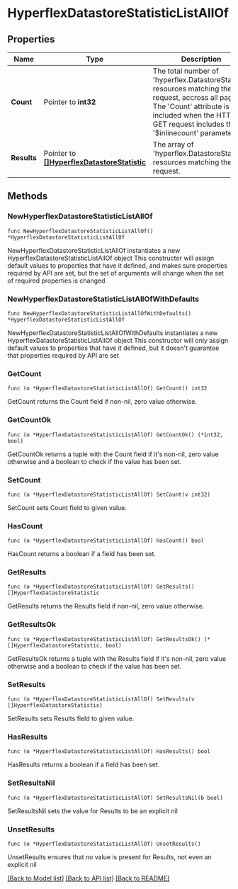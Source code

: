 # HyperflexDatastoreStatisticListAllOf

## Properties

Name | Type | Description | Notes
------------ | ------------- | ------------- | -------------
**Count** | Pointer to **int32** | The total number of &#39;hyperflex.DatastoreStatistic&#39; resources matching the request, accross all pages. The &#39;Count&#39; attribute is included when the HTTP GET request includes the &#39;$inlinecount&#39; parameter. | [optional] 
**Results** | Pointer to [**[]HyperflexDatastoreStatistic**](HyperflexDatastoreStatistic.md) | The array of &#39;hyperflex.DatastoreStatistic&#39; resources matching the request. | [optional] 

## Methods

### NewHyperflexDatastoreStatisticListAllOf

`func NewHyperflexDatastoreStatisticListAllOf() *HyperflexDatastoreStatisticListAllOf`

NewHyperflexDatastoreStatisticListAllOf instantiates a new HyperflexDatastoreStatisticListAllOf object
This constructor will assign default values to properties that have it defined,
and makes sure properties required by API are set, but the set of arguments
will change when the set of required properties is changed

### NewHyperflexDatastoreStatisticListAllOfWithDefaults

`func NewHyperflexDatastoreStatisticListAllOfWithDefaults() *HyperflexDatastoreStatisticListAllOf`

NewHyperflexDatastoreStatisticListAllOfWithDefaults instantiates a new HyperflexDatastoreStatisticListAllOf object
This constructor will only assign default values to properties that have it defined,
but it doesn't guarantee that properties required by API are set

### GetCount

`func (o *HyperflexDatastoreStatisticListAllOf) GetCount() int32`

GetCount returns the Count field if non-nil, zero value otherwise.

### GetCountOk

`func (o *HyperflexDatastoreStatisticListAllOf) GetCountOk() (*int32, bool)`

GetCountOk returns a tuple with the Count field if it's non-nil, zero value otherwise
and a boolean to check if the value has been set.

### SetCount

`func (o *HyperflexDatastoreStatisticListAllOf) SetCount(v int32)`

SetCount sets Count field to given value.

### HasCount

`func (o *HyperflexDatastoreStatisticListAllOf) HasCount() bool`

HasCount returns a boolean if a field has been set.

### GetResults

`func (o *HyperflexDatastoreStatisticListAllOf) GetResults() []HyperflexDatastoreStatistic`

GetResults returns the Results field if non-nil, zero value otherwise.

### GetResultsOk

`func (o *HyperflexDatastoreStatisticListAllOf) GetResultsOk() (*[]HyperflexDatastoreStatistic, bool)`

GetResultsOk returns a tuple with the Results field if it's non-nil, zero value otherwise
and a boolean to check if the value has been set.

### SetResults

`func (o *HyperflexDatastoreStatisticListAllOf) SetResults(v []HyperflexDatastoreStatistic)`

SetResults sets Results field to given value.

### HasResults

`func (o *HyperflexDatastoreStatisticListAllOf) HasResults() bool`

HasResults returns a boolean if a field has been set.

### SetResultsNil

`func (o *HyperflexDatastoreStatisticListAllOf) SetResultsNil(b bool)`

 SetResultsNil sets the value for Results to be an explicit nil

### UnsetResults
`func (o *HyperflexDatastoreStatisticListAllOf) UnsetResults()`

UnsetResults ensures that no value is present for Results, not even an explicit nil

[[Back to Model list]](../README.md#documentation-for-models) [[Back to API list]](../README.md#documentation-for-api-endpoints) [[Back to README]](../README.md)


